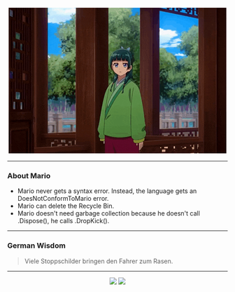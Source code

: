 <p align="center">
  <img src="assets/maomao.gif" />
</p>

---

### About Mario
- Mario never gets a syntax error. Instead, the language gets an DoesNotConformToMario error.
- Mario can delete the Recycle Bin.
- Mario doesn't need garbage collection because he doesn't call .Dispose(), he calls .DropKick().

---

### German Wisdom
> Viele Stoppschilder bringen den Fahrer zum Rasen.

---

<p align="center">
  <a>
    <img height="180em" src="https://github-readme-stats-eight-theta.vercel.app/api?username=Torfkopp&show_icons=true&theme=dark&include_all_commits=true&count_private=true"/>
  </a>
  <a href="https://github.com/Torfkopp?tab=repositories">
    <img height="180em" src="https://github-readme-stats-eight-theta.vercel.app/api/top-langs/?username=torfkopp&layout=compact&theme=dark&langs_count=8&hide=java"/>
  </a>
</p>
